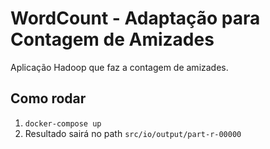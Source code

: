 # WordCount - Adaptação para Contagem de Amizades

Aplicação Hadoop que faz a contagem de amizades.


## Como rodar
1. ```docker-compose up```
2. Resultado sairá no path ```src/io/output/part-r-00000```
